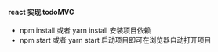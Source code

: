 #### react 实现 todoMVC

- npm install 或者 yarn install 安装项目依赖
- npm start 或者 yarn start 启动项目即可在浏览器自动打开项目
